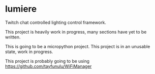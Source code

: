 # lumiere
Twitch chat controlled lighting control framework.

This project is heavily work in progress, many sections have yet to be written.

This is going to be a micropython project. This project is in an unusable state, work in progress.

This project is probably going to be using https://github.com/tayfunulu/WiFiManager
